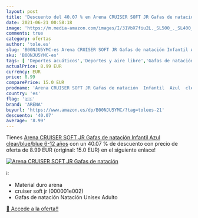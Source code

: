 ```yaml
---
layout: post
title: 'Descuento del 40.07 % en Arena CRUISER SOFT JR Gafas de natación '
date: 2021-06-21 00:58:18
image: 'https://m.media-amazon.com/images/I/31VbX7fiu2L._SL500_._SL400_.jpg'
comments: true
category: ofertas
author: 'tole.es'
slug: 'B00NJU5YMC-es Arena CRUISER SOFT JR Gafas de natación Infantil Azul...'
sku: 'B00NJU5YMC-es'
tags: [ 'Deportes acuáticos','Deportes y aire libre','Gafas de natación','Natación','Ropa y equipo para deportes','arena','gafas', ]
actualPrice: 8.99 EUR
currency: EUR
price: 8.99
comparePrice: 15.0 EUR
prodname: 'Arena CRUISER SOFT JR Gafas de natación  Infantil  Azul  clear/blue/blue   6-12 años'
country: 'es'
flag: '🇪🇸'
brand: 'ARENA'
buyurl: 'https://www.amazon.es/dp/B00NJU5YMC/?tag=tolees-21'
descuento: '40.07'
average: '8.99'
---
```


Tienes [Arena CRUISER SOFT JR Gafas de natación  Infantil  Azul  clear/blue/blue   6-12 años](https://www.amazon.es/dp/B00NJU5YMC/?tag=tolees-21) con un 40.07 % de descuento con precio de oferta de 8.99 EUR (original: 15.0 EUR) en el siguiente enlace!

[![Arena CRUISER SOFT JR Gafas de natación ](https://m.media-amazon.com/images/I/31VbX7fiu2L._SL500_._SL400_.jpg)](https://www.amazon.es/dp/B00NJU5YMC/?tag=tolees-21)

ℹ️:

- Material duro arena
- cruiser soft jr (000001e002)
- Gafas de natación Natación Unisex Adulto

[🛒 Accede a la oferta!!](https://www.amazon.es/dp/B00NJU5YMC/?tag=tolees-21)

